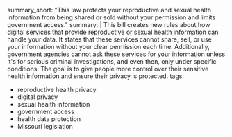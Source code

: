 summary_short: "This law protects your reproductive and sexual health information from being shared or sold without your permission and limits government access."
summary: |
  This bill creates new rules about how digital services that provide reproductive or sexual health information can handle your data. It states that these services cannot share, sell, or use your information without your clear permission each time. Additionally, government agencies cannot ask these services for your information unless it's for serious criminal investigations, and even then, only under specific conditions. The goal is to give people more control over their sensitive health information and ensure their privacy is protected.
tags:
  - reproductive health privacy
  - digital privacy
  - sexual health information
  - government access
  - health data protection
  - Missouri legislation
